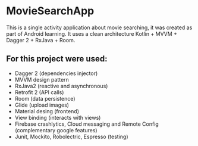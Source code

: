 # MovieSearchApp
This is a single activity application about movie searching, it was created as part of Android learning. It uses a clean architecture Kotlin + MVVM + Dagger 2 + RxJava + Room.
## For this project were used:
- Dagger 2 (dependencies injector)
- MVVM design pattern
- RxJava2 (reactive and asynchronous)
- Retrofit 2 (API calls)
- Room (data persistence)
- Glide (upload images)
- Material desing (frontend)
- View binding (interacts with views)
- Firebase crashlytics, Cloud messaging and Remote Config (complementary google features)
- Junit, Mockito, Robolectric, Espresso (testing)
